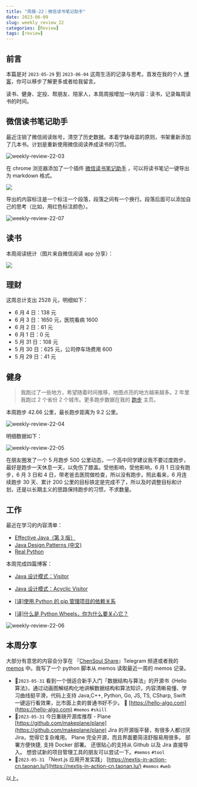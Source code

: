 ```yaml
---
title: "周报-22｜微信读书笔记助手"
date: 2023-06-09
slug: weekly_review_22
categories: [Review]
tags: [review]
---
```


## 前言

本篇是对 `2023-05-29` 到 `2023-06-04` 这周生活的记录与思考。首发在我的个人 [博客](https://blog.chensoul.cc/)，你可以移步了解更多或者给我留言。

读书、健身、定投、帮朋友、陪家人，本周周报增加一块内容：读书，记录每周读书的时间。

## 微信读书笔记助手

最近注销了微信阅读账号，清空了历史数据。本着宁缺毋滥的原则，书架重新添加了几本书。计划是重新使用微信阅读养成读书的习惯。

![weekly-review-22-03](../../../static/images/weekly-review-22-03.webp)

在 chrome 浏览器添加了一个插件 [微信读书笔记助手](https://chrome.google.com/webstore/detail/%E5%BE%AE%E4%BF%A1%E8%AF%BB%E4%B9%A6%E7%AC%94%E8%AE%B0%E5%8A%A9%E6%89%8B/cmlenojlebcodibpdhmklglnbaghpdcg) ，可以将读书笔记一键导出为 markdown 格式。

![](../../../static/images/weekly-review-22-02.webp)

导出的内容标注是一个标注一个段落，段落之间有一个换行。段落后面可以添加自己的思考（比如，用红色标注颜色）。

![weekly-review-22-07](../../../static/images/weekly-review-22-07.webp)

## 读书

本周阅读统计（图片来自微信阅读 app 分享）：

![](../../../static/images/weekly-review-22-01.webp)

## 理财

这周总计支出 2528 元，明细如下：

- 6 月 4 日：138 元
- 6 月 3 日：1650 元，医院看病 1600
- 6 月 2 日：61 元
- 6 月 1 日：0 元
- 5 月 31 日：108 元
- 5 月 30 日：625 元，公司停车场费用 600
- 5 月 29 日：41 元

## 健身

> 我跑过了一些地方，希望随着时间推移，地图点亮的地方越来越多。2 年里我跑过 2 个省份 2 个城市。更多跑步数据在我的 [跑步](https://run.chensoul.cc/) 主页。

本周跑步 42.66 公里，最长跑步距离为 9.2 公里。

![weekly-review-22-04](../../../static/images/weekly-review-22-04.webp)

明细数据如下：

![weekly-review-22-05](../../../static/images/weekly-review-22-05.webp)

在朋友圈发了一个 5 月跑步 500 公里动态，一个高中同学建议我不要过度跑步，最好是跑步一天休息一天，以免伤了膝盖。受他影响，受他影响，6 月 1 日没有跑步，6 月 3 日和 4 日，带老爸去医院做检查，所以没有跑步。照此看来，6 月连续跑步 30 天、累计 200 公里的目标铁定是完成不了，所以及时调整目标和计划，还是以长期主义的思路保持跑步的习惯，不求数量。

## 工作

最近在学习的内容清单：

- [Effective Java（第 3 版）](https://github.com/clxering/Effective-Java-3rd-edition-Chinese-English-bilingual/tree/dev)
- [Java Design Patterns (中文)](https://java-design-patterns.com/zh/)
- [Real Python](https://realpython.com/)

本周完成四篇博客：

- [Java 设计模式：Visitor](/posts/2023/06/02/java-design-patterns-visitor/)

- [Java 设计模式：Acyclic Visitor](/posts/2023/06/01/java-design-patterns-acyclic-visitor/)

- [[译]使用 Python 的 pip 管理项目的依赖关系](/posts/2023/06/01/what-is-pip/)
- [[译]什么是 Python Wheels，你为什么要关心它？](/posts/2023/06/01/python-wheels/)

![weekly-review-22-06](../../../static/images/weekly-review-22-06.webp)

## 本周分享

大部分有意思的内容会分享在 『[ChenSoul Share](https://t.me/chensouls)』Telegram 频道或者我的 [memos](https://memos.chensoul.cc/) 中。我写了一个 python 脚本从 memos 读取最近一周的 memos 记录。

- 📌`2023-05-31` 看到一个很适合新手入门「数据结构与算法」的开源书《Hello 算法》，通过动画图解结构化地讲解数据结构和算法知识，内容清晰易懂、学习曲线挺平滑，代码上支持 Java,C++, Python, Go, JS, TS, CSharp, Swift 一键运行看效果，比市面上卖的普通书好不少。 🤖 [https://hello-algo.com](https://hello-algo.com) `#memos` `#skill`
- 📌`2023-05-31` 今日重磅开源库推荐 - Plane [https://github.com/makeplane/plane](https://github.com/makeplane/plane) Jira 的开源版平替，有很多人都讨厌 Jira，觉得它复杂难用。 Plane 完全开源，而且界面要简洁舒服易用很多。 部署方便快捷, 支持 Docker 部署。 还很贴心的支持从 Github 以及 Jira 直接导入。 想尝试新的项目管理工具的朋友可以尝试一下。`#memos` `#tool`
- 📌`2023-05-31` 「Next.js 应用开发实践」 [https://nextjs-in-action-cn.taonan.lu/](https://nextjs-in-action-cn.taonan.lu/) `#memos` `#web`

以上。
